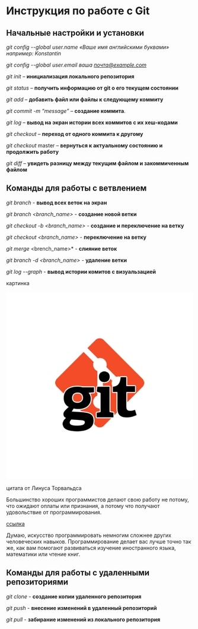 # Инструкция по работе с Git


## Начальные настройки и установки

*git config --global user.name «Ваше имя английскими буквами»  например: Konstantin*

*git config --global user.email ваша почта@example.com*

*git init* – **инициализация локального репозитория**

*git status* – **получить информацию от git о его текущем состоянии**

*git add* – **добавить файл или файлы к следующему коммиту**

*git commit -m “message”* – **создание коммита**.

*git log* – **вывод на экран истории всех коммитов с их хеш-кодами**

*git checkout* – **переход от одного коммита к другому**

*git checkout* master – **вернуться к актуальному состоянию и продолжить работу**

*git diff* – **увидеть разницу между текущим файлом и закоммиченным файлом**

## Команды для работы с ветвлением

*git branch* - **вывод всех веток на экран**

*git branch <branch_name>* - **создание новой ветки**

*git checkout -b <branch_name>* - **cоздание и переключение на ветку**

*git checkout  <branch_name>* - **переключение на ветку**

*git merge* <brench_name>* - **слияние веток**

*git branch -d <branch_name>* - **удаление ветки**

*git log --graph* - **вывод истории комитов с визуальзацией**

картинка

![](git.png)

цитата от Линуса Торвальдса 

Большинство хороших программистов делают свою работу не потому, что ожидают оплаты или признания, а потому что получают удовольствие от программирования.

[ссылка](https://tproger.ru/devnull/programming-quotes/ "Интересные цитаты")

Думаю, искусство программировать немногим сложнее других человеческих навыков. Программирование делает вас лучше точно так же, как вам помогают развиваться изучение иностранного языка, математики или чтение книг.

## Команды для работы с удаленными репозиториями 

*git clone* - **создание копии удаленного репозитория**

*git push* - **внесение изменений в удаленный репозиторий**

*git pull* - **забирание изменений из локального репозитория**



